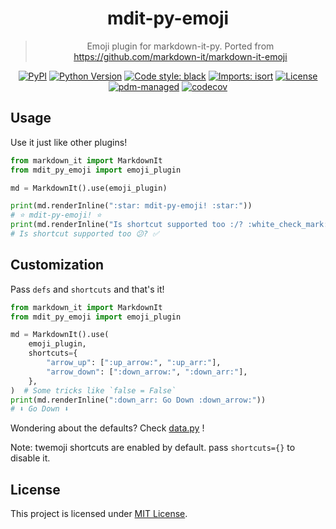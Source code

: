<div align=center>

# mdit-py-emoji
> Emoji plugin for markdown-it-py. Ported from https://github.com/markdown-it/markdown-it-emoji

[![PyPI](https://img.shields.io/pypi/v/mdit-py-emoji)](https://pypi.org/project/mdit-py-emoji)
[![Python Version](https://img.shields.io/pypi/pyversions/mdit-py-emoji)](https://pypi.org/project/mdit-py-emoji)
[![Code style: black](https://img.shields.io/badge/code%20style-black-000000.svg)](https://github.com/psf/black)
[![Imports: isort](https://img.shields.io/badge/%20imports-isort-%231674b1?style=flat&labelColor=ef8336)](https://pycqa.github.io/isort/)
[![License](https://img.shields.io/github/license/BlueGlassBlock/mdit-py-emoji)](https://github.com/BlueGlassBlock/mdit-py-emoji/blob/master/LICENSE)
[![pdm-managed](https://img.shields.io/badge/pdm-managed-blueviolet)](https://pdm.fming.dev)
[![codecov](https://codecov.io/github/BlueGlassBlock/mdit-py-emoji/branch/master/graph/badge.svg?token=3ZY58Z5IS1)](https://codecov.io/github/BlueGlassBlock/mdit-py-emoji)

</div>

## Usage

Use it just like other plugins!

```python
from markdown_it import MarkdownIt
from mdit_py_emoji import emoji_plugin

md = MarkdownIt().use(emoji_plugin)

print(md.renderInline(":star: mdit-py-emoji! :star:"))
# ⭐ mdit-py-emoji! ⭐
print(md.renderInline("Is shortcut supported too :/? :white_check_mark:"))
# Is shortcut supported too 😕? ✅
```

## Customization

Pass `defs` and `shortcuts` and that's it!

```python
from markdown_it import MarkdownIt
from mdit_py_emoji import emoji_plugin

md = MarkdownIt().use(
    emoji_plugin,
    shortcuts={
        "arrow_up": [":up_arrow:", ":up_arr:"],
        "arrow_down": [":down_arrow:", ":down_arr:"],
    },
)  # Some tricks like `false = False`
print(md.renderInline(":down_arr: Go Down :down_arrow:"))
# ⬇️ Go Down ⬇️
```

Wondering about the defaults? Check [data.py](./mdit_py_emoji/data.py) !

Note: twemoji shortcuts are enabled by default. pass `shortcuts={}`  to disable it.

## License

This project is licensed under [MIT License](./LICENSE).